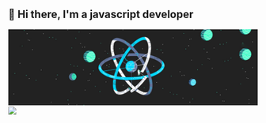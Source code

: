 ## 👋 Hi there, I'm a javascript developer
![React Universe](https://github.com/jobailla/jobailla/blob/master/images/react-universe.jpg?raw=true)
![](https://github-readme-stats.vercel.app/api?username=jobailla&layout=compact&hide=stars&count_private=true&theme=tokyonight&show_icons=true&hide_rank=true)
